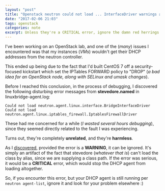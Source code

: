```yaml
---
layout: "post"
title: "Openstack neutron could not load ... InterfaceDriver warnings are.. mostly harmless"
date: "2017-02-06 21:03"
tags: openstack
categories: note
excerpt: Unless they're a CRITICAL error, ignore the damn red herrings
---
```

I've been working on an OpenStack lab, and one of the (_many_) issues I encountered was that my instances (_VMs_) wouldn't get their DHCP addresses from the neutron controller.

This ended up being due to the fact that I'd built CentOS 7 off a security-focused kickstart which set the IPTables FORWARD policy to "DROP" (_a bad idea for an OpenStack node, along with SELinux and umask changes_).

Before I reached this conclusion, in the process of debugging, I discovered the following disturbing error messages from __stevedore.named__ in linuxbridge-agent.log:

````
Could not load neutron.agent.linux.interface.BridgeInterfaceDriver
Could not load neutron.agent.linux.iptables_firewall.IptablesFirewallDriver
````

These had me concerned for a while (_I wasted several hours debugging_), since they seemed directly related to the fault I was experiencing.

Turns out, they're completely **unrelated**, and they're **harmless**.

As I [discovered]( https://ask.openstack.org/en/question/98761/newton-dhcp-agent-problem/), provided the error is a __WARNING__, it can be ignored. It's simply an artifact of the fact that stevedore (_whatever that is_) can't load the class by alias, since we are supplying a class path. If the error was serious, it would be a __CRITICAL__ error, which would stop the DHCP agent from loading altogether.

So, if you encounter this error, but your DHCP agent is still running per ```neutron agent-list```, ignore it and look for your problem elsewhere :)
